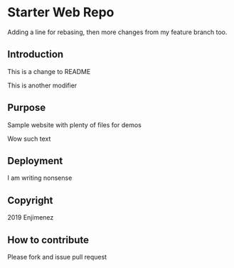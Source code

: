 # Starter Web Repo

Adding a line for rebasing, then more changes from my feature branch too.

## Introduction

This is a change to README

This is another modifier

## Purpose

Sample website with plenty of files for demos

Wow such text

## Deployment

I am writing nonsense

## Copyright

2019 Enjimenez

## How to contribute

Please fork and issue pull request